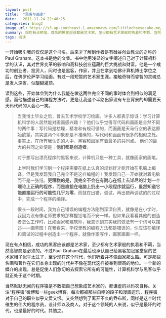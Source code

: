 ```yaml
---
layout: post
title:  "黑客与画家"
date:   2011-11-24 22:48:25
categories: blog2
image_url: https://s3.ap-southeast-1.amazonaws.com/littlecheesecake.me/blog-post/blog2/archive/16395141654_1c229496a8_o.jpg
summary: 现在有点相信，成功的黑客应该都是艺术家，至少都有艺术家般的执着和不羁，当然高智商是必须的。
tags: 阅读
---
```


一开始吸引我的仅仅是这个书名。后来才了解到作者是有硅谷创业教父的之称的Paul Graham。这本书是他的文集。书中他用浅显的文字阐述自己对于计算机科学的认识，其对世界变革的影响和高科技创业蕴藏的巨大挑战和财富。他是一个成功的创业者，投资人，同时也是黑客，作家，并且在拿到哈佛计算机博士学位之后，在佛罗伦萨学习绘画，有过一段短暂的艺术家生涯。接触奇特而睿智的灵魂总是发人深省，似醍醐灌顶。

<figcaption class="reading-notes">
读到这些，开始体会到为什么我能在做这两件完全不同的事时体会到相似的满足感。而他描述自己的编程方法时，更是让我这个半路出家没有专业背景的却需要天天码代码的人会心一笑。
</figcaption>

>当我博士毕业之后，曾去艺术学校学习绘画。许多人都表示惊讶：学习计算机科学的人居然能对画画感兴趣！？他们似乎觉得写代码和画画是全然不同的两件事：写代码是枯燥，精准和有规可循的，而画画是天马行空的表达原始欲望。其实这两个印象都是不准确的，写代码和画画有很多的相似之处。事实上，在所有我认识的人中，黑客和画家有着最多的共同点。
>他们的最大的共同之处便是：**他们都是创造者**。
>
>对于想写出漂亮程序的黑客来说，计算机只是一种工具，就像画家的画笔。
>
>上学时我们学习到一个程序需要在纸上认真的规划好才能开始在电脑上编译。但是我发现我自己完全不是这样编程的！我发现自己一开始就对着电脑而不是一张纸。**更糟糕的是，我完全不会在有耐心在纸上去详尽的计划一个理论上正确的程序，而是直接在电脑上扔出一小段程序就运行，虽然知道它能直接运行的可能性几乎为零**。而就在出错，调试，再出错再调试的的过程中，完成一个程序的编译。
>
>很长一段时间，我为自己错误的编程方法刚到深深自责，就像是在小学时，我因为没有像老师要求的那样握铅笔而不安一样。但如果我看看其他的创造者怎么工作时，比如画家和建筑师，我意识到其实我的做法有一个词可以描述——画草图！在我看来，学校里教的编程方法都是错误的，你应该在编译和调试的过程中创造出一个程序，就像作家写作，画家画画一样。

现在有点相信，成功的黑客应该都是艺术家，至少都有艺术家般的执着和不羁，当然高智商是必须的。不过Paul Graham在最后也承认自己给黑客加冠冕堂皇的艺术家帽子似乎太过了，至少现在这个时代，他们听着并不像画家那么酷。可是那些名画和著作在它们本身出现的时代并不像在现代这样被奉到很高的地位。一个新的媒介的出现，总是促使人们急切的去探索它所有的可能性，计算机科学与黑客似乎就正处于这个时期。

当然默默无闻的程序猿是不敢把自己想象成艺术家的，都谦虚的以码农自称。关注“程序猿”微博和一些geek博客，每次都被那些自嘲的段子和漫画逗乐，程序猿对于自己的职业似乎又爱又恨。又突然想到了离开不久的乔布斯，同样是这个时代催生的伟大的程序员，设计师以及商人。对于这个领域的人来说，似乎是最坏的时代，也是最好的时代。共勉之。
